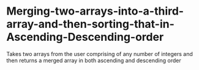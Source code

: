 # Merging-two-arrays-into-a-third-array-and-then-sorting-that-in-Ascending-Descending-order
Takes two arrays from the user comprising of any number of integers and then returns a merged array in both ascending and descending order
